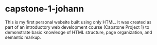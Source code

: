 # capstone-1-johann
This is my first personal website built using only HTML.   It was created as part of an introductory web development course (Capstone Project 1) to demonstrate basic knowledge of HTML structure, page organization, and semantic markup.
